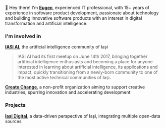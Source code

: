 :wave: Hey there! I'm **[Eugen](https://eugenbusoiu.com)**, experienced IT professional, with 15+ years of experience in software product development, passionate about technology and building innovative software products with an interest in digital transformation and artificial intelligence.

### I'm involved in

**[IAȘI AI](https://iasi.ai)**, the artificial intelligence community of Iași

> IAȘI AI had its first meetup on June 14th 2017, bringing together artificial intelligence enthusiasts and becoming a place for anyone interested in learning about artificial intelligence, its applications and impact, quickly transitioning from a newly-born community to one of the most active technical communities of Iași.

**[Create Change](https://createchange.ro)**, a non-profit organization aiming to support creative industries, spurring innovation and accelerating development

### Projects

**[Iași Digital](https://iasi.digital)**, a data-driven perspective of Iași, integrating multiple open-data sources